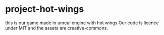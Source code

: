 # project-hot-wings
this is our game made in unreal engine with hot wings
Our code is licence under MIT and the assets are creative-commons.
